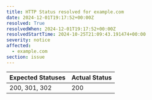 ```yaml
---
title: HTTP Status resolved for example.com
date: 2024-12-01T19:17:52+00:00Z
resolved: True
resolvedWhen: 2024-12-01T19:17:52+00:00Z
resolvedStartTime: 2024-10-25T21:09:43.191474+00:00
severity: notice
affected:
  - example.com
section: issue
---
```


| Expected Statuses | Actual Status  |
|-------------------|----------------|
| 200, 301, 302 | 200 |
